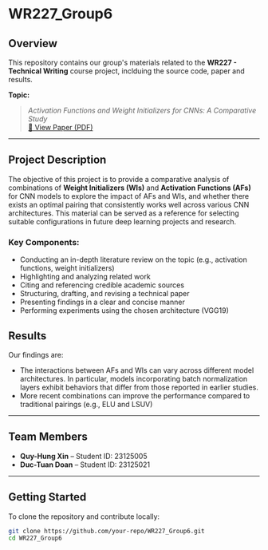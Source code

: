# WR227_Group6

## Overview

This repository contains our group's materials related to the **WR227 - Technical Writing** course project, inclduing the source code, paper and results.


**Topic:**  
> *Activation Functions and Weight Initializers for CNNs: A Comparative Study*  
> [📄 View Paper (PDF)](Final_paper.pdf)

---

## Project Description

The objective of this project is to provide a comparative analysis of combinations of **Weight Initializers (WIs)** and **Activation Functions (AFs)** for CNN models to explore the impact of AFs and WIs, and whether there exists an optimal pairing that consistently works well across various CNN architectures. This material can be served as a reference for selecting suitable configurations in future deep learning projects and research.

### Key Components:
- Conducting an in-depth literature review on the topic (e.g., activation functions, weight initializers)
- Highlighting and analyzing related work
- Citing and referencing credible academic sources
- Structuring, drafting, and revising a technical paper
- Presenting findings in a clear and concise manner
- Performing experiments using the chosen architecture (VGG19)

## Results
Our findings are:
- The interactions between AFs and WIs can vary across different model architectures. In particular, models incorporating batch normalization layers exhibit behaviors that differ from those reported in earlier studies.
- More recent combinations can improve the performance compared to traditional pairings (e.g., ELU and LSUV)
---

## Team Members

- **Quy-Hung Xin** – Student ID: 23125005  
- **Duc-Tuan Doan** – Student ID: 23125021

---
## Getting Started

To clone the repository and contribute locally:

```bash
git clone https://github.com/your-repo/WR227_Group6.git
cd WR227_Group6
